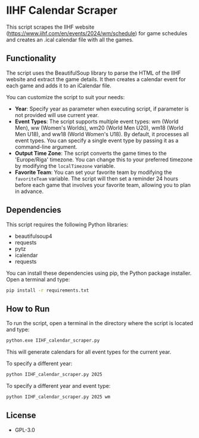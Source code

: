 # IIHF Calendar Scraper

This script scrapes the IIHF website (https://www.iihf.com/en/events/2024/wm/schedule) for game schedules and creates an .ical calendar file with all the games.

## Functionality

The script uses the BeautifulSoup library to parse the HTML of the IIHF website and extract the game details. It then creates a calendar event for each game and adds it to an iCalendar file.

You can customize the script to suit your needs:

- **Year**: Specify year as parameter when executing script, if parameter is not provided will use current year.
- **Event Types**: The script supports multiple event types: wm (World Men), ww (Women's Worlds), wm20 (World Men U20), wm18 (World Men U18), and ww18 (World Women's U18). By default, it processes all event types. You can specify a single event type by passing it as a command-line argument.
- **Output Time Zone**: The script converts the game times to the 'Europe/Riga' timezone. You can change this to your preferred timezone by modifying the `localTimezone` variable.
- **Favorite Team**: You can set your favorite team by modifying the `favoriteTeam` variable. The script will then set a reminder 24 hours before each game that involves your favorite team, allowing you to plan in advance.

## Dependencies

This script requires the following Python libraries:

- beautifulsoup4
- requests
- pytz
- icalendar
- requests

You can install these dependencies using pip, the Python package installer. Open a terminal and type:

```bash
pip install -r requirements.txt
```

## How to Run

To run the script, open a terminal in the directory where the script is located and type:

```bash
python.exe IIHF_calendar_scraper.py
```

This will generate calendars for all event types for the current year.

To specify a different year:

```bash
python IIHF_calendar_scraper.py 2025
```

To specify a different year and event type:

```bash
python IIHF_calendar_scraper.py 2025 wm
```

## License
  - GPL-3.0
